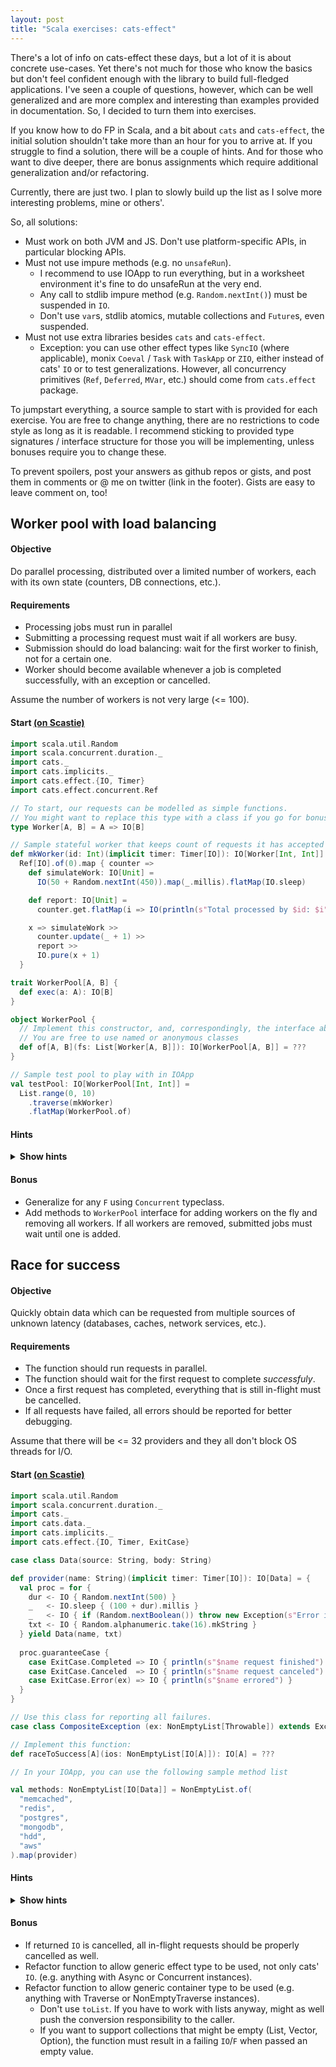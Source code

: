 ```yaml
---
layout: post
title: "Scala exercises: cats-effect"
---
```


There's a lot of info on cats-effect these days, but a lot of it is about concrete use-cases. Yet there's not much for those who know the basics but don't feel confident enough with the library to build full-fledged applications. I've seen a couple of questions, however, which can be well generalized and are more complex and interesting than examples provided in documentation. So, I decided to turn them into exercises.

If you know how to do FP in Scala, and a bit about `cats` and `cats-effect`, the initial solution shouldn't take more than an hour for you to arrive at. If you struggle to find a solution, there will be a couple of hints. And for those who want to dive deeper, there are bonus assignments which require additional generalization and/or refactoring.

Currently, there are just two. I plan to slowly build up the list as I solve more interesting problems, mine or others'.
<!--more-->
So, all solutions:
- Must work on both JVM and JS. Don't use platform-specific APIs, in particular blocking APIs.
- Must not use impure methods (e.g. no `unsafeRun`).
  - I recommend to use IOApp to run everything, but in a worksheet environment it's fine to do unsafeRun at the very end.
  - Any call to stdlib impure method (e.g. `Random.nextInt()`) must be suspended in `IO`.
  - Don't use `var`s, stdlib atomics, mutable collections and `Future`s, even suspended.
- Must not use extra libraries besides `cats` and `cats-effect`.
  - Exception: you can use other effect types like `SyncIO` (where applicable), monix `Coeval` / `Task` with `TaskApp` or `ZIO`, either instead of cats' `IO` or to test generalizations. However, all concurrency primitives (`Ref`, `Deferred`, `MVar`, etc.) should come from `cats.effect` package.
  
To jumpstart everything, a source sample to start with is provided for each exercise. You are free to change anything, there are no restrictions to code style as long as it is readable. I recommend sticking to provided type signatures / interface structure for those you will be implementing, unless bonuses require you to change these.

To prevent spoilers, post your answers as github repos or gists, and post them in comments or @ me on twitter (link in the footer). Gists are easy to leave comment on, too!

## Worker pool with load balancing
#### Objective
Do parallel processing, distributed over a limited number of workers, each with its own state (counters, DB connections, etc.).

#### Requirements
- Processing jobs must run in parallel
- Submitting a processing request must wait if all workers are busy.
- Submission should do load balancing: wait for the first worker to finish, not for a certain one.
- Worker should become available whenever a job is completed successfully, with an exception or cancelled.

Assume the number of workers is not very large (<= 100).

#### Start [(on Scastie)](https://scastie.scala-lang.org/KrOJRxq9SUuGW1I7aPPjQw)

```scala
import scala.util.Random
import scala.concurrent.duration._
import cats._
import cats.implicits._
import cats.effect.{IO, Timer}
import cats.effect.concurrent.Ref

// To start, our requests can be modelled as simple functions.
// You might want to replace this type with a class if you go for bonuses. Or not.
type Worker[A, B] = A => IO[B]

// Sample stateful worker that keeps count of requests it has accepted
def mkWorker(id: Int)(implicit timer: Timer[IO]): IO[Worker[Int, Int]] =
  Ref[IO].of(0).map { counter =>
    def simulateWork: IO[Unit] =
      IO(50 + Random.nextInt(450)).map(_.millis).flatMap(IO.sleep)

    def report: IO[Unit] =
      counter.get.flatMap(i => IO(println(s"Total processed by $id: $i")))

    x => simulateWork >>
      counter.update(_ + 1) >>
      report >>
      IO.pure(x + 1)
  }

trait WorkerPool[A, B] {
  def exec(a: A): IO[B]
}

object WorkerPool {
  // Implement this constructor, and, correspondingly, the interface above.
  // You are free to use named or anonymous classes
  def of[A, B](fs: List[Worker[A, B]]): IO[WorkerPool[A, B]] = ???
}

// Sample test pool to play with in IOApp
val testPool: IO[WorkerPool[Int, Int]] =
  List.range(0, 10)
    .traverse(mkWorker)
    .flatMap(WorkerPool.of)
```

#### Hints

<details>
<summary><strong>Show hints</strong></summary>
<ul>
  <li> Relying on a concurrent queue might be a good idea. And <code>MVar</code> is essentially a one-element queue.</li>
  <li> Because our workers are functions of type <code>A => IO[B]</code>, we can freely do anything effectful before and after running function.</li>
  <li> Our factory method (<code>apply</code> on companion) returns <code>IO</code> too. This lets us create a shared <code>MVar</code> and do pre-initialization, if needed.</li>
</ul>
<details>
<summary><strong>Show heavy spoilers</strong></summary>

Put free workers into <code>MVar</code>. All workers should be free on init. Once they are done processing, <i>guarantee</i> that they put themselves back onto <code>MVar</code>. And we need to NOT wait on that <code>put</code> to complete, so use <code>start</code> and discard the resulting fiber.

</details>
</details>

#### Bonus
- Generalize for any `F` using `Concurrent` typeclass.
- Add methods to `WorkerPool` interface for adding workers on the fly and removing all workers. If all workers are removed, submitted jobs must wait until one is added.

## Race for success
#### Objective
Quickly obtain data which can be requested from multiple sources of unknown latency (databases, caches, network services, etc.).

#### Requirements
- The function should run requests in parallel.
- The function should wait for the first request to complete _successfuly_.
- Once a first request has completed, everything that is still in-flight must be cancelled.
- If all requests have failed, all errors should be reported for better debugging.

Assume that there will be <= 32 providers and they all don't block OS threads for I/O.

#### Start [(on Scastie)](https://scastie.scala-lang.org/SPVZqEbGRSK27nEoxcteXQ)

```scala
import scala.util.Random
import scala.concurrent.duration._
import cats._
import cats.data._
import cats.implicits._
import cats.effect.{IO, Timer, ExitCase}

case class Data(source: String, body: String)

def provider(name: String)(implicit timer: Timer[IO]): IO[Data] = {
  val proc = for {
    dur <- IO { Random.nextInt(500) }
    _   <- IO.sleep { (100 + dur).millis }
    _   <- IO { if (Random.nextBoolean()) throw new Exception(s"Error in $name") }
    txt <- IO { Random.alphanumeric.take(16).mkString }
  } yield Data(name, txt)
  
  proc.guaranteeCase {
    case ExitCase.Completed => IO { println(s"$name request finished") }
    case ExitCase.Canceled  => IO { println(s"$name request canceled") }
    case ExitCase.Error(ex) => IO { println(s"$name errored") }
  }
}

// Use this class for reporting all failures.
case class CompositeException (ex: NonEmptyList[Throwable]) extends Exception("All race candidates have failed")

// Implement this function:
def raceToSuccess[A](ios: NonEmptyList[IO[A]]): IO[A] = ???

// In your IOApp, you can use the following sample method list

val methods: NonEmptyList[IO[Data]] = NonEmptyList.of(
  "memcached",
  "redis",
  "postgres",
  "mongodb",
  "hdd",
  "aws"
).map(provider)
```
#### Hints
<details>
<summary><strong>Show hints</strong></summary>

There are two operators we're interested in: <code>race</code> and <code>racePair</code>. Both run two tasks in parallel, the difference being what happens after one of them is completed. In case of <code>race</code>, the loser is automatically cancelled. In case of <code>racePair</code>, we get to choose what to do, where the still running process is represented by <code>Fiber</code>.

<details>
<summary><strong>Show heavy spoilers</strong></summary>

Using <code>racePair</code>, try folding/reducing the list: race previous result with <code>attempt</code>, then, if we got a successful (as in, <code>Right</code>) result from one, cancel the other and return the result. Otherwise, fall back to the second one, all while accumulating the errors. The result should be something like <code>Either[List[Throwable], A]</code>. Then transform list into an exception and use <code>.rethrow</code> to lift it back to <code>IO</code>.

</details>
</details>

#### Bonus
- If returned `IO` is cancelled, all in-flight requests should be properly cancelled as well.
- Refactor function to allow generic effect type to be used, not only cats' `IO`. (e.g. anything with Async or Concurrent instances).
- Refactor function to allow generic container type to be used (e.g. anything with Traverse or NonEmptyTraverse instances).
  - Don't use `toList`. If you have to work with lists anyway, might as well push the conversion responsibility to the caller.
  - If you want to support collections that might be empty (List, Vector, Option), the function must result in a failing `IO`/`F` when passed an empty value.
